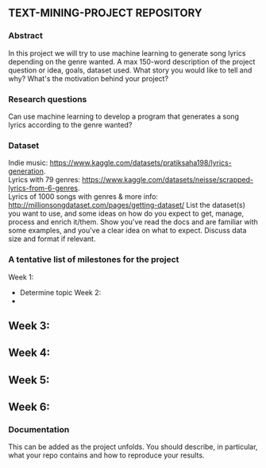 ## TEXT-MINING-PROJECT REPOSITORY

### Abstract
In this project we will try to use machine learning to generate song lyrics depending on the genre wanted. 
A max 150-word description of the project question or idea, goals, dataset used. What story you would like to tell and why? What's the motivation behind your project?

### Research questions
Can use machine learning to develop a program that generates a song lyrics according to the genre wanted?

### Dataset
Indie music: https://www.kaggle.com/datasets/pratiksaha198/lyrics-generation.          
Lyrics with 79 genres: https://www.kaggle.com/datasets/neisse/scrapped-lyrics-from-6-genres.      
Lyrics of 1000 songs with genres & more info: http://millionsongdataset.com/pages/getting-dataset/
List the dataset(s) you want to use, and some ideas on how do you expect to get, manage, process and enrich it/them. Show you've read the docs and are familiar with some examples, and you've a clear idea on what to expect. Discuss data size and format if relevant.

### A tentative list of milestones for the project

Week 1:
- Determine topic
Week 2: 
- 
Week 3: 
-
Week 4: 
- 
Week 5: 
- 
Week 6:
- 

### Documentation
This can be added as the project unfolds. You should describe, in particular, what your repo contains and how to reproduce your results.
